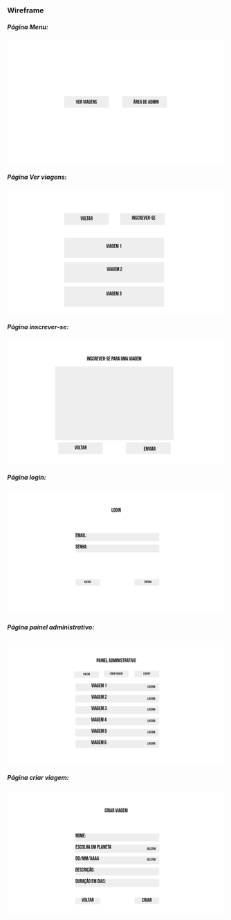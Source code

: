 ### Wireframe

##### Página Menu:

<img src="src/assets/wireframe/pagina-menu.jpg"/>

##### Página Ver viagens:

<img src="src/assets/wireframe/ver-viagens.jpg"/>

##### Página inscrever-se:

<img src="src/assets/wireframe/inscreva-se.jpg"/>

##### Página login:

<img src="src/assets/wireframe/login.jpg"/>

##### Página painel administrativo:

<img src="src/assets/wireframe/painel-administrativo.jpg"/>

##### Página criar viagem:

<img src="src/assets/wireframe/criar-viagem.jpg"/>